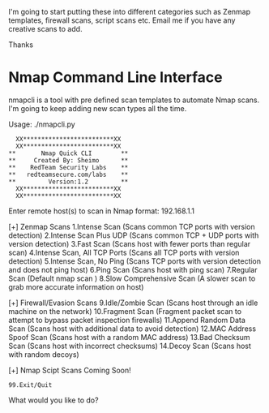 
I'm going to start putting these into different categories such as Zenmap templates, firewall scans, script scans etc.  Email me if you have any creative scans to add.

Thanks

Nmap Command Line Interface
=======
nmapcli is a tool with pre defined scan templates to automate Nmap scans.  I'm going to keep adding new scan types all the time.

Usage: ./nmapcli.py

      XX*************************XX
      XX*************************XX
    **       Nmap Quick CLI        **
    **     Created By: Sheimo      **
    **    RedTeam Security Labs    **
    **   redteamsecure.com/labs    **
    **         Version:1.2         **
      XX*************************XX
      XX*************************XX

Enter remote host(s) to scan in Nmap format: 192.168.1.1

[+] Zenmap Scans
    1.Intense Scan (Scans common TCP ports with version detection)
    2.Intense Scan Plus UDP (Scans common TCP + UDP ports with version detection)
    3.Fast Scan (Scans host with fewer ports than regular scan)
    4.Intense Scan, All TCP Ports (Scans all TCP ports with version detection)
    5.Intense Scan, No Ping (Scans TCP ports with version detection and does not ping host)
    6.Ping Scan (Scans host with ping scan)
    7.Regular Scan (Default nmap scan )
    8.Slow Comprehensive Scan (A slower scan to grab more accurate information on host)

[+] Firewall/Evasion Scans
    9.Idle/Zombie Scan (Scans host through an idle machine on the network)
    10.Fragment Scan (Fragment packet scan to attempt to bypass packet inspection firewalls)
    11.Append Random Data Scan (Scans host with additional data to avoid detection)
    12.MAC Address Spoof Scan (Scans host with a random MAC address)
    13.Bad Checksum Scan (Scans host with incorrect checksums)
    14.Decoy Scan (Scans host with random decoys)

[+] Nmap Scipt Scans 
    Coming Soon!
   
    99.Exit/Quit
    
    
What would you like to do? 
